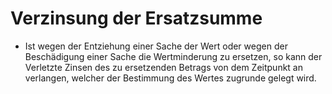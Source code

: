 # Verzinsung der Ersatzsumme

- Ist wegen der Entziehung einer Sache der Wert oder wegen der Beschädigung einer Sache die Wertminderung zu ersetzen, so kann der Verletzte Zinsen des zu ersetzenden Betrags von dem Zeitpunkt an verlangen, welcher der Bestimmung des Wertes zugrunde gelegt wird.

